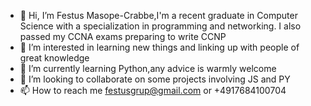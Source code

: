 - 👋 Hi, I’m Festus Masope-Crabbe,I'm a recent graduate in Computer Science with a specialization in programming and networking. I also passed my CCNA exams preparing to write CCNP
- 👀 I’m interested in learning new things and linking up with people of great knowledge
- 🌱 I’m currently learning Python,any advice is warmly welcome
- 💞️ I’m looking to collaborate on some projects involving JS and PY
- 📫 How to reach me festusgrup@gmail.com or +4917684100704

<!---
festusgrup/festusgrup is a ✨ special ✨ repository because its `README.md` (this file) appears on your GitHub profile.
You can click the Preview link to take a look at your changes.
--->
